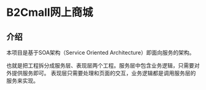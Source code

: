 # B2Cmall网上商城

## 介绍

本项目是基于SOA架构（Service Oriented Architecture）即面向服务的架构。

也就是把工程拆分成服务层、表现层两个工程。服务层中包含业务逻辑，只需要对外提供服务即可。
表现层只需要处理和页面的交互，业务逻辑都是调用服务层的服务来实现。

